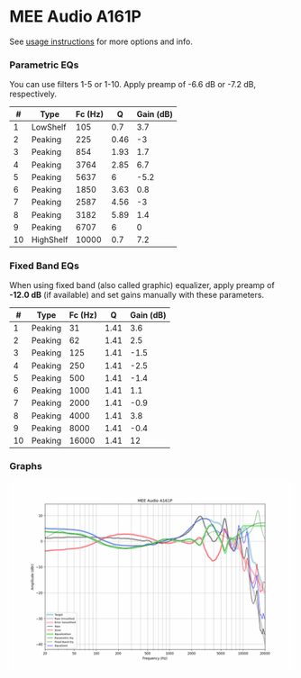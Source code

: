 # MEE Audio A161P
See [usage instructions](https://github.com/jaakkopasanen/AutoEq#usage) for more options and info.

### Parametric EQs
You can use filters 1-5 or 1-10. Apply preamp of -6.6 dB or -7.2 dB, respectively.

|   # | Type      |   Fc (Hz) |    Q |   Gain (dB) |
|-----|-----------|-----------|------|-------------|
|   1 | LowShelf  |       105 | 0.7  |         3.7 |
|   2 | Peaking   |       225 | 0.46 |        -3   |
|   3 | Peaking   |       854 | 1.93 |         1.7 |
|   4 | Peaking   |      3764 | 2.85 |         6.7 |
|   5 | Peaking   |      5637 | 6    |        -5.2 |
|   6 | Peaking   |      1850 | 3.63 |         0.8 |
|   7 | Peaking   |      2587 | 4.56 |        -3   |
|   8 | Peaking   |      3182 | 5.89 |         1.4 |
|   9 | Peaking   |      6707 | 6    |         0   |
|  10 | HighShelf |     10000 | 0.7  |         7.2 |

### Fixed Band EQs
When using fixed band (also called graphic) equalizer, apply preamp of **-12.0 dB** (if available) and set gains manually with these parameters.

|   # | Type    |   Fc (Hz) |    Q |   Gain (dB) |
|-----|---------|-----------|------|-------------|
|   1 | Peaking |        31 | 1.41 |         3.6 |
|   2 | Peaking |        62 | 1.41 |         2.5 |
|   3 | Peaking |       125 | 1.41 |        -1.5 |
|   4 | Peaking |       250 | 1.41 |        -2.5 |
|   5 | Peaking |       500 | 1.41 |        -1.4 |
|   6 | Peaking |      1000 | 1.41 |         1.1 |
|   7 | Peaking |      2000 | 1.41 |        -0.9 |
|   8 | Peaking |      4000 | 1.41 |         3.8 |
|   9 | Peaking |      8000 | 1.41 |        -0.4 |
|  10 | Peaking |     16000 | 1.41 |        12   |

### Graphs
![](./MEE%20Audio%20A161P.png)

